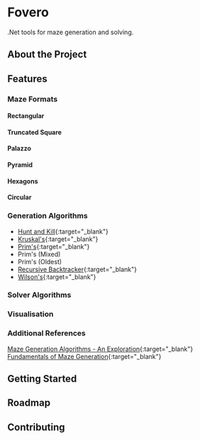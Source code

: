 ﻿# Fovero
.Net tools for maze generation and solving.

## About the Project

## Features

### Maze Formats

#### Rectangular

#### Truncated Square

#### Palazzo

#### Pyramid

#### Hexagons

#### Circular

### Generation Algorithms

- [Hunt and Kill](https://weblog.jamisbuck.org/2011/1/24/maze-generation-hunt-and-kill-algorithm){:target="_blank"}
- [Kruskal's](https://weblog.jamisbuck.org/2011/1/3/maze-generation-kruskal-s-algorithm){:target="_blank"}
- [Prim's](https://weblog.jamisbuck.org/2010/12/27/maze-generation-recursive-backtracking){:target="_blank"}
- Prim's (Mixed)
- Prim's (Oldest)
- [Recursive Backtracker](https://weblog.jamisbuck.org/2010/12/27/maze-generation-recursive-backtracking){:target="_blank"}
- [Wilson's](https://weblog.jamisbuck.org/2011/1/20/maze-generation-wilson-s-algorithm){:target="_blank"}

### Solver Algorithms

### Visualisation


### Additional References
[Maze Generation Algorithms - An Exploration](https://professor-l.github.io/mazes/){:target="_blank"}
[Fundamentals of Maze Generation](https://www.cs.cmu.edu/~15112-f22/notes/student-tp-guides/Mazes.pdf){:target="_blank"}



## Getting Started

## Roadmap

## Contributing
